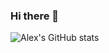 ### Hi there 👋

![Alex's GitHub stats](https://github-readme-stats.vercel.app/api?username=alexliap&show_icons=true&hide=contribs&theme=radical)
